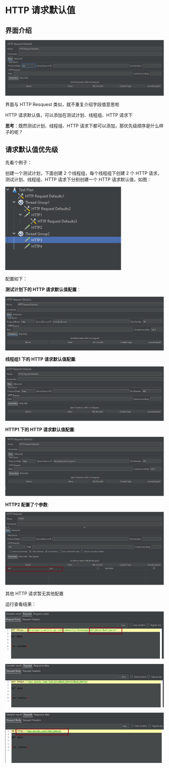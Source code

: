 # HTTP 请求默认值

## 界面介绍

![http](./images/http-default1.png)

界面与 HTTP Resquest 类似，就不重复介绍字段值意思啦

HTTP 请求默认值，可以添加在测试计划、线程组、HTTP 请求下

**思考**：既然测试计划、线程组、HTTP 请求下都可以添加，那优先级顺序是什么样子的呢？

## 请求默认值优先级

先看个例子：

创建一个测试计划，下面创建 2 个线程组，每个线程组下创建 2 个 HTTP 请求，测试计划、线程组、HTTP 请求下分别创建一个 HTTP 请求默认值，如图：

![test-plan](./images/test-plan.png)

配置如下：

**测试计划下的 HTTP 请求默认值配置**：

![plan-1](./images/plan-1.png)

**线程组1 下的 HTTP 请求默认值配置**:

![plan-1](./images/plan-2.png)

**HTTP1 下的 HTTP 请求默认值配置**:

![plan-1](./images/plan-3.png)

**HTTP2 配置了个参数**:

![plan-1](./images/plan-4.png)

其他 HTTP 请求暂无其他配置

运行查看结果：



![response](./images/response1.png)

![response](./images/response2.png)

![response](./images/response3.png)